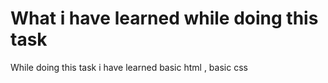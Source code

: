 **What i have learned while doing this task**
===============================================
While doing this task i have learned basic html , basic css 